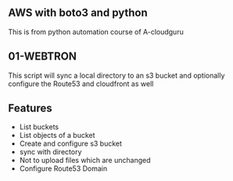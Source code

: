 ## AWS with boto3 and python
This is from python automation course of A-cloudguru

## 01-WEBTRON
This script will sync a local directory to an s3 bucket and optionally 
configure the Route53 and cloudfront as well

## Features
- List buckets
- List objects of a  bucket
- Create and configure s3 bucket
- sync with directory
- Not to upload files which are unchanged
- Configure Route53 Domain